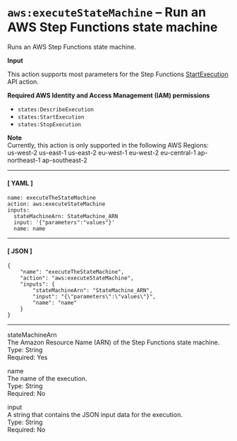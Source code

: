 # `aws:executeStateMachine` – Run an AWS Step Functions state machine<a name="automation-action-executeStateMachine"></a>

Runs an AWS Step Functions state machine\.

**Input**

This action supports most parameters for the Step Functions [StartExecution](https://docs.aws.amazon.com/step-functions/latest/apireference/API_StartExecution.html) API action\.

**Required AWS Identity and Access Management \(IAM\) permissions**
+ `states:DescribeExecution`
+ `states:StartExecution`
+ `states:StopExecution`

**Note**  
Currently, this action is only supported in the following AWS Regions:  
us\-west\-2
us\-east\-1
us\-east\-2
eu\-west\-1
eu\-west\-2
eu\-central\-1
ap\-northeast\-1
ap\-southeast\-2

------
#### [ YAML ]

```
name: executeTheStateMachine
action: aws:executeStateMachine
inputs:
  stateMachineArn: StateMachine_ARN
  input: '{"parameters":"values"}'
  name: name
```

------
#### [ JSON ]

```
{
    "name": "executeTheStateMachine",
    "action": "aws:executeStateMachine",
    "inputs": {
        "stateMachineArn": "StateMachine_ARN",
        "input": "{\"parameters\":\"values\"}",
        "name": "name"
    }
}
```

------

stateMachineArn  
The Amazon Resource Name \(ARN\) of the Step Functions state machine\.  
Type: String  
Required: Yes

name  
The name of the execution\.  
Type: String  
Required: No

input  
A string that contains the JSON input data for the execution\.  
Type: String  
Required: No